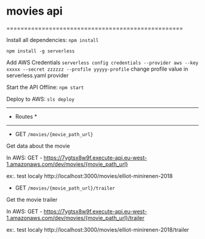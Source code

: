 # movies api
==================================================

Install all dependencies: `npm install`

`npm install -g serverless`

Add AWS Credentials
`serverless config credentials --provider aws --key xxxxx --secret zzzzzz --profile yyyyy-profile`
change profile value in serverless.yaml provider


Start the API Offline: `npm start`

Deploy to AWS: `sls deploy`



-----------
* Routes *
-----------

* GET `/movies/{movie_path_url}`

Get data about the movie

In AWS:    GET - https://7ygtsx8w9f.execute-api.eu-west-1.amazonaws.com/dev/movies/{movie_path_url}

ex:. 
test localy
http://localhost:3000/movies/elliot-minirenen-2018



* GET `/movies/{movie_path_url}/trailer`

Get the movie trailer

In AWS:    GET - https://7ygtsx8w9f.execute-api.eu-west-1.amazonaws.com/dev/movies/{movie_path_url}/trailer

ex:. 
test localy
http://localhost:3000/movies/elliot-minirenen-2018/trailer
